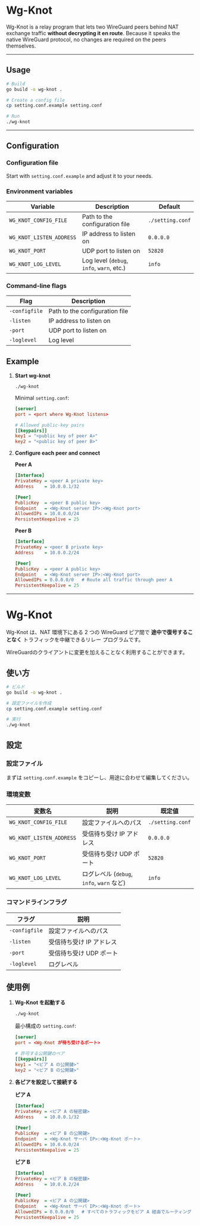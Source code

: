 # Wg-Knot

Wg-Knot is a relay program that lets two WireGuard peers behind NAT exchange traffic **without decrypting it en route**. Because it speaks the native WireGuard protocol, no changes are required on the peers themselves.

---

## Usage

```bash
# Build
go build -o wg-knot .

# Create a config file
cp setting.conf.example setting.conf

# Run
./wg-knot
```

---

## Configuration

### Configuration file

Start with `setting.conf.example` and adjust it to your needs.

### Environment variables

| Variable | Description | Default |
|-------------------------|-------------------------------------------|------------------|
| `WG_KNOT_CONFIG_FILE`   | Path to the configuration file            | `./setting.conf` |
| `WG_KNOT_LISTEN_ADDRESS`| IP address to listen on                   | `0.0.0.0`        |
| `WG_KNOT_PORT`          | UDP port to listen on                     | `52820`          |
| `WG_KNOT_LOG_LEVEL`     | Log level (`debug`, `info`, `warn`, etc.) | `info`           |

### Command-line flags

| Flag          | Description                         |
|---------------|-------------------------------------|
| `-configfile` | Path to the configuration file      |
| `-listen`     | IP address to listen on             |
| `-port`       | UDP port to listen on               |
| `-loglevel`   | Log level                           |

## Example

1. **Start wg-knot**

   ```bash
   ./wg-knot
   ```

   Minimal `setting.conf`:

   ```toml
   [server]
   port = <port where Wg-Knot listens>

   # Allowed public-key pairs
   [[keypairs]]
   key1 = "<public key of peer A>"
   key2 = "<public key of peer B>"
   ```

2. **Configure each peer and connect**

   **Peer A**

   ```ini
   [Interface]
   PrivateKey = <peer A private key>
   Address    = 10.0.0.1/32

   [Peer]
   PublicKey  = <peer B public key>
   Endpoint   = <Wg-Knot server IP>:<Wg-Knot port>
   AllowedIPs = 10.0.0.0/24
   PersistentKeepalive = 25
   ```

   **Peer B**

   ```ini
   [Interface]
   PrivateKey = <peer B private key>
   Address    = 10.0.0.2/24

   [Peer]
   PublicKey  = <peer A public key>
   Endpoint   = <Wg-Knot server IP>:<Wg-Knot port>
   AllowedIPs = 0.0.0.0/0   # Route all traffic through peer A
   PersistentKeepalive = 25
   ```

---

# Wg-Knot

Wg-Knot は、NAT 環境下にある 2 つの WireGuard ピア間で **途中で復号することなく** トラフィックを中継できるリレー プログラムです。

WireGuardのクライアントに変更を加えることなく利用することができます。

## 使い方

```bash
# ビルド
go build -o wg-knot .

# 設定ファイルを作成
cp setting.conf.example setting.conf

# 実行
./wg-knot
```


## 設定

### 設定ファイル

まずは `setting.conf.example` をコピーし、用途に合わせて編集してください。

### 環境変数

| 変数名                      | 説明                                 | 既定値              |
| ------------------------ | ---------------------------------- | ---------------- |
| `WG_KNOT_CONFIG_FILE`    | 設定ファイルへのパス                         | `./setting.conf` |
| `WG_KNOT_LISTEN_ADDRESS` | 受信待ち受け IP アドレス                     | `0.0.0.0`        |
| `WG_KNOT_PORT`           | 受信待ち受け UDP ポート                     | `52820`          |
| `WG_KNOT_LOG_LEVEL`      | ログレベル (`debug`, `info`, `warn` など) | `info`           |

### コマンドラインフラグ

| フラグ           | 説明             |
| ------------- | -------------- |
| `-configfile` | 設定ファイルへのパス     |
| `-listen`     | 受信待ち受け IP アドレス |
| `-port`       | 受信待ち受け UDP ポート |
| `-loglevel`   | ログレベル          |


## 使用例

1. **Wg-Knot を起動する**

   ```bash
   ./wg-knot
   ```

   最小構成の `setting.conf`:

   ```toml
   [server]
   port = <Wg-Knot が待ち受けるポート>

   # 許可する公開鍵のペア
   [[keypairs]]
   key1 = "<ピア A の公開鍵>"
   key2 = "<ピア B の公開鍵>"
   ```

2. **各ピアを設定して接続する**

   **ピア A**

   ```ini
   [Interface]
   PrivateKey = <ピア A の秘密鍵>
   Address    = 10.0.0.1/32

   [Peer]
   PublicKey  = <ピア B の公開鍵>
   Endpoint   = <Wg-Knot サーバ IP>:<Wg-Knot ポート>
   AllowedIPs = 10.0.0.0/24
   PersistentKeepalive = 25
   ```

   **ピア B**

   ```ini
   [Interface]
   PrivateKey = <ピア B の秘密鍵>
   Address    = 10.0.0.2/24

   [Peer]
   PublicKey  = <ピア A の公開鍵>
   Endpoint   = <Wg-Knot サーバ IP>:<Wg-Knot ポート>
   AllowedIPs = 0.0.0.0/0   # すべてのトラフィックをピア A 経由でルーティング
   PersistentKeepalive = 25
   ```
